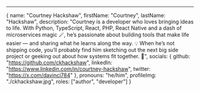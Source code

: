 ---
{
    name: "Courtney Hackshaw",
    firstName: "Courtney",
    lastName: "Hackshaw",
    description: "Courtney is a developer who loves bringing ideas to life. With Python, TypeScript, React, PHP, React Native and a dash of microservices magic 🪄, he’s passionate about building tools that make life easier — and sharing what he learns along the way. 💡 When he’s not shipping code, you’ll probably find him sketching out the next big side project or geeking out about how systems fit together. 🚀",
    socials: {
        github: "https://github.com/ckhackshaw",
        linkedIn: "https://www.linkedin.com/in/courtney-hackshaw",
        twitter: "https://x.com/davinci784"
    },
    pronouns: "he/him",
    profileImg: "./ckhackshaw.jpg",
    roles: ["author", "developer"]
}